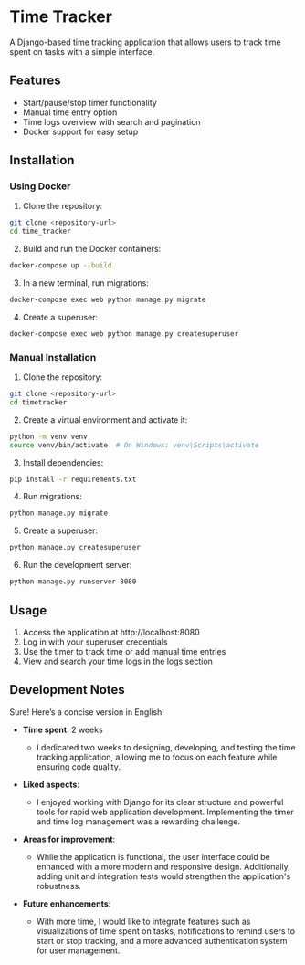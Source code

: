 # Time Tracker

A Django-based time tracking application that allows users to track time spent on tasks with a simple interface.

## Features

- Start/pause/stop timer functionality
- Manual time entry option
- Time logs overview with search and pagination
- Docker support for easy setup

## Installation

### Using Docker

1. Clone the repository:
```bash
git clone <repository-url>
cd time_tracker
```

2. Build and run the Docker containers:
```bash
docker-compose up --build
```

3. In a new terminal, run migrations:
```bash
docker-compose exec web python manage.py migrate
```

4. Create a superuser:
```bash
docker-compose exec web python manage.py createsuperuser
```

### Manual Installation

1. Clone the repository:
```bash
git clone <repository-url>
cd timetracker
```

2. Create a virtual environment and activate it:
```bash
python -m venv venv
source venv/bin/activate  # On Windows: venv\Scripts\activate
```

3. Install dependencies:
```bash
pip install -r requirements.txt
```

4. Run migrations:
```bash
python manage.py migrate
```

5. Create a superuser:
```bash
python manage.py createsuperuser
```

6. Run the development server:
```bash
python manage.py runserver 8080
```

## Usage

1. Access the application at http://localhost:8080
2. Log in with your superuser credentials
3. Use the timer to track time or add manual time entries
4. View and search your time logs in the logs section

## Development Notes

Sure! Here’s a concise version in English:

- **Time spent**: 2 weeks
  - I dedicated two weeks to designing, developing, and testing the time tracking application, allowing me to focus on each feature while ensuring code quality.

- **Liked aspects**: 
  - I enjoyed working with Django for its clear structure and powerful tools for rapid web application development. Implementing the timer and time log management was a rewarding challenge.

- **Areas for improvement**: 
  - While the application is functional, the user interface could be enhanced with a more modern and responsive design. Additionally, adding unit and integration tests would strengthen the application's robustness.

- **Future enhancements**: 
  - With more time, I would like to integrate features such as visualizations of time spent on tasks, notifications to remind users to start or stop tracking, and a more advanced authentication system for user management.
